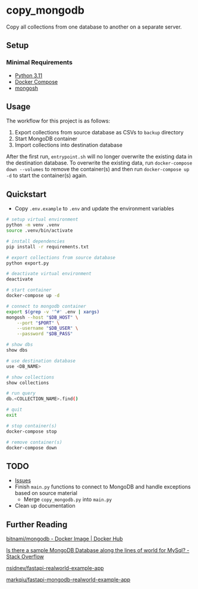 # copy_mongodb

Copy all collections from one database to another on a separate server.

## Setup
### Minimal Requirements
* [Python 3.11](https://www.python.org/downloads/)
* [Docker Compose](https://docs.docker.com/compose/install/)
* [mongosh](https://docs.mongodb.com/mongodb-shell/install/)

## Usage
The workflow for this project is as follows:
1. Export collections from source database as CSVs to `backup` directory
2. Start MongoDB container
3. Import collections into destination database

After the first run, `entrypoint.sh` will no longer overwrite the existing data in the destination database. To overwrite the existing data, run `docker-compose down --volumes` to remove the container(s) and then run `docker-compose up -d` to start the container(s) again.

## Quickstart
* Copy `.env.example` to `.env` and update the environment variables
```bash
# setup virtual environment
python -m venv .venv
source .venv/bin/activate

# install dependencies
pip install -r requirements.txt

# export collections from source database
python export.py

# deactivate virtual environment
deactivate

# start container
docker-compose up -d

# connect to mongodb container
export $(grep -v '^#' .env | xargs)
mongosh --host "$DB_HOST" \
    --port "$PORT" \
    --username "$DB_USER" \
    --password "$DB_PASS"

# show dbs
show dbs

# use destination database
use <DB_NAME>

# show collections
show collections

# run query
db.<COLLECTION_NAME>.find()

# quit
exit

# stop container(s)
docker-compose stop

# remove container(s)
docker-compose down
```

## TODO
* [Issues](https://github.com/pythoninthegrass/copy_mongodb/issues)
* Finish `main.py` functions to connect to MongoDB and handle exceptions based on source material
  * Merge `copy_mongodb.py` into `main.py`
* Clean up documentation

## Further Reading
[bitnami/mongodb - Docker Image | Docker Hub](https://hub.docker.com/r/bitnami/mongodb)

[Is there a sample MongoDB Database along the lines of world for MySql? - Stack Overflow](https://stackoverflow.com/questions/5723896/is-there-a-sample-mongodb-database-along-the-lines-of-world-for-mysql/13860389#13860389)

[nsidnev/fastapi-realworld-example-app](https://github.com/nsidnev/fastapi-realworld-example-app)

[markqiu/fastapi-mongodb-realworld-example-app](https://github.com/markqiu/fastapi-mongodb-realworld-example-app)
